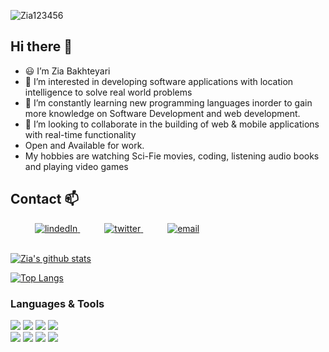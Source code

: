 <p align="left"> <img src="https://komarev.com/ghpvc/?username=Zia123456&label=Profile%20views&color=0e75b6&style=flat" alt="Zia123456" /> </p>

## Hi there :wave:
- :smiley: I’m Zia Bakhteyari
- :eyes: I’m interested in developing software applications with location intelligence to solve real world problems
- :seedling: I’m constantly learning new programming languages inorder to gain more knowledge on Software Development and web development.
- :revolving_hearts:️ I’m looking to collaborate in the building of web & mobile applications with real-time functionality
- Open and Available for work.
- My hobbies are watching Sci-Fie movies, coding, listening audio books and playing video games

## Contact :mailbox:
<div>
  <div>
    &ensp;&ensp;&ensp;&ensp;&ensp; <a  href="https://www.linkedin.com/in/mohammad-zia-bakhteyari-8b8a861a5/" target="_blank">
      <img src="https://img.shields.io/badge/Linked%20In-0A66C2.svg?style=for-the-badge&logo=linkedin&logoColor=white" alt="lindedIn"/>
    </a>
    &ensp;&ensp;&ensp;&ensp;&ensp; <a href="https://twitter.com/home" target="_blank">
     <img src="https://img.shields.io/badge/Twitter-1DA1F2.svg?style=for-the-badge&logo=twitter&logoColor=white" alt="twitter"/>
    </a>
    &ensp;&ensp;&ensp;&ensp;&ensp; <a href="mailto:m.ziabakhteyari12@gmail.com?subject=Feedback%20From%20Github&body=Hello," target="_blank">
    <img src="https://img.shields.io/badge/Gmail-D14836?style=for-the-badge&logo=gmail&logoColor=white" alt="email"/>
  </a>
  </div>
</div>
<br/>

[![Zia's github stats](https://github-readme-stats.vercel.app/api?username=Zia123456&show_icons=true&theme=tokyonight)](https://github.com/Zia123456/github-readme-stats)

[![Top Langs](https://github-readme-stats.vercel.app/api/top-langs/?username=Zia123456&show_icons=true&theme=tokyonight&layout=compact)](https://github.com/Zia123456/github-readme-stats)

### Languages & Tools
![](https://img.shields.io/badge/code-HTML-orange)
![](https://img.shields.io/badge/code-CSS-blue)
![](https://img.shields.io/badge/code-Javascript-green)
![](https://img.shields.io/badge/code-Bootsrap-purple)<br>
![](https://img.shields.io/badge/tool-ESLint-blue)
![](https://img.shields.io/badge/tool-StyleLint-yellow)
![](https://img.shields.io/badge/tool-Webhint-green)
![](https://img.shields.io/badge/editor-VSCode-green)
<!---
--->
